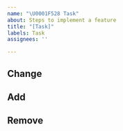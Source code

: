 ```yaml
---
name: "\U0001F528 Task"
about: Steps to implement a feature
title: "[Task]"
labels: Task
assignees: ''

---
```


## Change

## Add

## Remove
